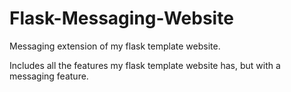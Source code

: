 # Flask-Messaging-Website
Messaging extension of my flask template website.

Includes all the features my flask template website has, but with a messaging feature.
